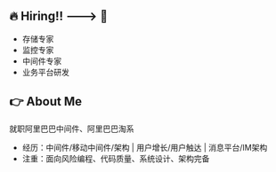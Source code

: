 ## 🔥 Hiring‼️ ---> 🥣
- 存储专家
- 监控专家
- 中间件专家
- 业务平台研发

  
## 👉 About Me
就职阿里巴巴中间件、阿里巴巴淘系
- 经历：中间件/移动中间件/架构 | 用户增长/用户触达 | 消息平台/IM架构
- 注重：面向风险编程、代码质量、系统设计、架构完备
